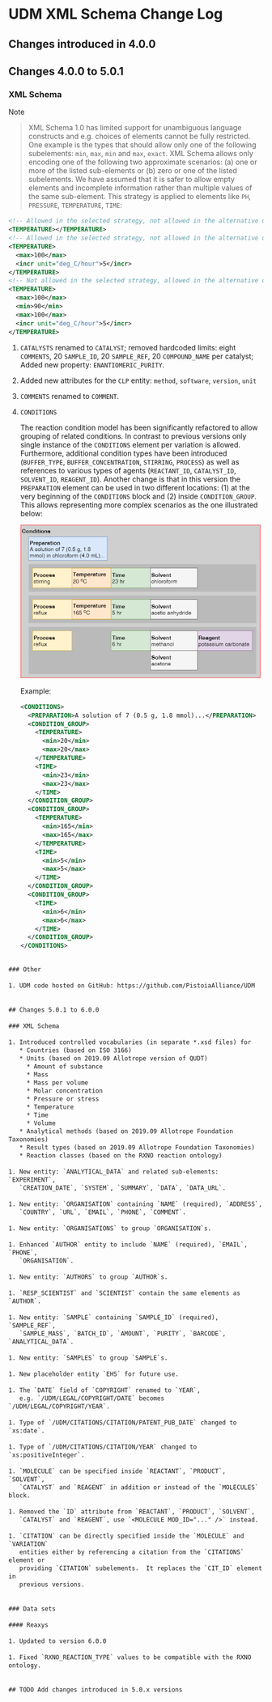 # UDM XML Schema Change Log

## Changes introduced in 4.0.0

## Changes 4.0.0 to 5.0.1

### XML Schema

Note

> XML Schema 1.0 has limited support for unambiguous language constructs and
> e.g. choices of elements cannot be fully restricted.  One example is the
> types that should allow only one of the following subelements: `min`, `max`,
> `min` and `max`, `exact`.  XML Schema allows only encoding one of the
> following two approximate scenarios: (a) one or more of the listed
> sub-elements or (b) zero or one of the listed subelements.  We have assumed
> that it is safer to allow empty elements and incomplete information rather
> than multiple values of the same sub-element. This strategy is applied to
> elements like `PH`, `PRESSURE`, `TEMPERATURE`, `TIME`:

```xml
<!-- Allowed in the selected strategy, not allowed in the alternative one. -->
<TEMPERATURE></TEMPERATURE>
<!-- Allowed in the selected strategy, not allowed in the alternative one. -->
<TEMPERATURE>
  <max>100</max>
  <incr unit="deg_C/hour">5</incr>
</TEMPERATURE>
<!-- Not allowed in the selected strategy, allowed in the alternative one. -->
<TEMPERATURE>
  <max>100</max>
  <min>90</min>
  <max>100</max>
  <incr unit="deg_C/hour">5</incr>
</TEMPERATURE>
```

1. `CATALYSTS` renamed to `CATALYST`; removed hardcoded limits: eight
   `COMMENTS`, 20 `SAMPLE_ID`, 20 `SAMPLE_REF`, 20 `COMPOUND_NAME` per
   catalyst; Added new property: `ENANTIOMERIC_PURITY`.

1. Added new attributes for the `CLP` entity: `method`, `software`, `version`,
   `unit`

1. `COMMENTS` renamed to `COMMENT`.

1. `CONDITIONS`

    The reaction condition model has been significantly refactored to allow
    grouping of related conditions.  In contrast to previous versions only
    single instance of the `CONDITIONS` element per variation is allowed.
    Furthermore, additional condition types have been introduced
    (`BUFFER_TYPE`, `BUFFER_CONCENTRATION`, `STIRRING`, `PROCESS`) as well as
    references to various types of agents (`REACTANT_ID`, `CATALYST_ID`,
    `SOLVENT_ID`, `REAGENT_ID`). Another change is that in this version the
    `PREPARATION` element can be used in two different locations: (1) at the
    very beginning of the `CONDITIONS` block and (2) inside
    `CONDITION_GROUP`. This allows representing more complex scenarios as the
    one illustrated below:

    ![Conditions](Images/ChangeLog/Conditions.png)

    Example:

    ```xml
    <CONDITIONS>
      <PREPARATION>A solution of 7 (0.5 g, 1.8 mmol)...</PREPARATION>
      <CONDITION_GROUP>
        <TEMPERATURE>
          <min>20</min>
          <max>20</max>
        </TEMPERATURE>
        <TIME>
          <min>23</min>
          <max>23</max>
        </TIME>
      </CONDITION_GROUP>
      <CONDITION_GROUP>
        <TEMPERATURE>
          <min>165</min>
          <max>165</max>
        </TEMPERATURE>
        <TIME>
          <min>5</min>
          <max>5</max>
        </TIME>
      </CONDITION_GROUP>
      <CONDITION_GROUP>
        <TIME>
          <min>6</min>
          <max>6</max>
        </TIME>
      </CONDITION_GROUP>
    </CONDITIONS>
```

### Other

1. UDM code hosted on GitHub: https://github.com/PistoiaAlliance/UDM


## Changes 5.0.1 to 6.0.0

### XML Schema

1. Introduced controlled vocabularies (in separate *.xsd files) for
   * Countries (based on ISO 3166)
   * Units (based on 2019.09 Allotrope version of QUDT)
     * Amount of substance
     * Mass
     * Mass per volume
     * Molar concentration
     * Pressure or stress
     * Temperature
     * Time
     * Volume
   * Analytical methods (based on 2019.09 Allotrope Foundation Taxonomies)
   * Result types (based on 2019.09 Allotrope Foundation Taxonomies)
   * Reaction classes (based on the RXNO reaction ontology)

1. New entity: `ANALYTICAL_DATA` and related sub-elements: `EXPERIMENT`,
   `CREATION_DATE`, `SYSTEM`, `SUMMARY`, `DATA`, `DATA_URL`.

1. New entity: `ORGANISATION` containing `NAME` (required), `ADDRESS`,
   `COUNTRY`, `URL`, `EMAIL`, `PHONE`, `COMMENT`.

1. New entity: `ORGANISATIONS` to group `ORGANISATION`s.

1. Enhanced `AUTHOR` entity to include `NAME` (required), `EMAIL`, `PHONE`,
   `ORGANISATION`.

1. New entity: `AUTHORS` to group `AUTHOR`s.

1. `RESP_SCIENTIST` and `SCIENTIST` contain the same elements as `AUTHOR`.

1. New entity: `SAMPLE` containing `SAMPLE_ID` (required), `SAMPLE_REF`,
   `SAMPLE_MASS`, `BATCH_ID`, `AMOUNT`, `PURITY`, `BARCODE`, `ANALYTICAL_DATA`.

1. New entity: `SAMPLES` to group `SAMPLE`s.

1. New placeholder entity `EHS` for future use.

1. The `DATE` field of `COPYRIGHT` renamed to `YEAR`,
   e.g. `/UDM/LEGAL/COPYRIGHT/DATE` becomes `/UDM/LEGAL/COPYRIGHT/YEAR`.

1. Type of `/UDM/CITATIONS/CITATION/PATENT_PUB_DATE` changed to `xs:date`.

1. Type of `/UDM/CITATIONS/CITATION/YEAR` changed to `xs:positiveInteger`.

1. `MOLECULE` can be specified inside `REACTANT`, `PRODUCT`, `SOLVENT`,
   `CATALYST` and `REAGENT` in addition or instead of the `MOLECULES` block.

1. Removed the `ID` attribute from `REACTANT`, `PRODUCT`, `SOLVENT`,
   `CATALYST` and `REAGENT`, use `<MOLECULE MOD_ID="..." />` instead.

1. `CITATION` can be directly specified inside the `MOLECULE` and `VARIATION`
   entities either by referencing a citation from the `CITATIONS` element or
   providing `CITATION` subelements.  It replaces the `CIT_ID` element in
   previous versions.


### Data sets

#### Reaxys

1. Updated to version 6.0.0

1. Fixed `RXNO_REACTION_TYPE` values to be compatible with the RXNO ontology.


## TODO Add changes introduced in 5.0.x versions
